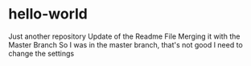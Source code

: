 # hello-world
Just another repository
Update of the Readme File 
Merging it with the Master Branch
So I was in the master branch, that's not good
I need to change the settings
